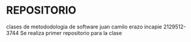 # REPOSITORIO
clases de metododologia de software
juan camilo erazo incapie 
2129512-3744
Se realiza primer repositorio para la clase
